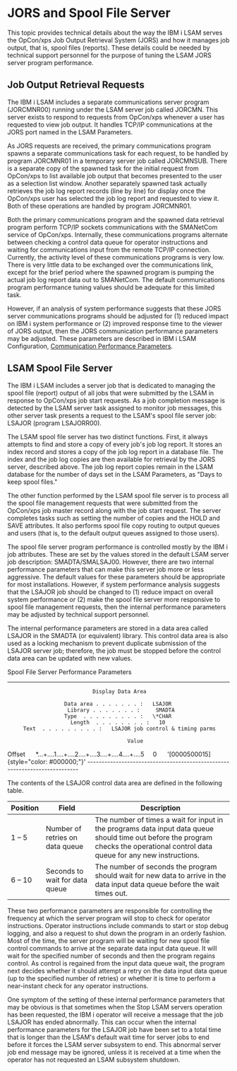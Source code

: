 # JORS and Spool File Server

This topic provides technical details about the way the IBM i LSAM serves the OpCon/xps Job Output Retrieval System (JORS) and how it manages job output, that is, spool files (reports). These details could be needed by technical support personnel for the purpose of tuning the LSAM JORS server program performance.

## Job Output Retrieval Requests

The IBM i LSAM includes a separate communications server program (JORCMNR00) running under the LSAM server job called JORCMN. This server exists to respond to requests from OpCon/xps whenever a user has requested to view job output. It handles TCP/IP communications at the JORS port named in the LSAM Parameters.

As JORS requests are received, the primary communications program spawns a separate communications task for each request, to be handled by program JORCMNR01 in a temporary server job called JORCMNSUB. There is a separate copy of the spawned task for the initial request from OpCon/xps to list available job output that becomes presented to the user as a selection list window. Another separately spawned task actually retrieves the job log report records (line by line) for display once the OpCon/xps user has selected the job log report and requested to view it. Both of these operations are handled by program JORCMNR01.

Both the primary communications program and the spawned data retrieval program perform TCP/IP sockets communications with the SMANetCom service of OpCon/xps. Internally, these communications programs alternate between checking a control data queue for operator instructions and waiting for communications input from the remote TCP/IP connection. Currently, the activity level of these communications programs is very low. There is very little data to be exchanged over the communications link, except for the brief period where the spawned program is pumping the actual job log report data out to SMANetCom. The default communications program performance tuning values should be adequate for this limited task.

However, if an analysis of system performance suggests that these JORS server communications programs should be adjusted for (1) reduced impact on IBM i system performance or (2) improved response time to the viewer of JORS output, then the JORS communication performance parameters may be adjusted. These parameters are described in IBM i LSAM Configuration, [Communication Performance Parameters](Configuration.md#Communic).

## LSAM Spool File Server

The IBM i LSAM includes a server job that is dedicated to managing the spool file (report) output of all jobs that were submitted by the LSAM in response to OpCon/xps job start requests. As a job completion message is detected by the LSAM server task assigned to monitor job messages, this other server task presents a request to the LSAM's spool file server job: LSAJOR (program LSAJORR00).

The LSAM spool file server has two distinct functions. First, it always attempts to find and store a copy of every job\'s job log report. It stores an index record and stores a copy of the job log report in a database file. The index and the job log copies are then available for retrieval by the JORS server, described above. The job log report copies remain in the LSAM database for the number of days set in the LSAM Parameters, as "Days to keep spool files."

The other function performed by the LSAM spool file server is to process all the spool file management requests that were submitted from the OpCon/xps job master record along with the job start request. The server completes tasks such as setting the number of copies and the HOLD and SAVE attributes. It also performs spool file copy routing to output queues and users (that is, to the default output queues assigned to those users).

The spool file server program performance is controlled mostly by the IBM i job attributes. These are set by the values stored in the default LSAM server job description: SMADTA/SMALSAJ00. However, there are two internal performance parameters that can make this server job more or less aggressive. The default values for these parameters should be appropriate for most installations. However, if system performance analysis suggests that the LSAJOR job should be changed to (1) reduce impact on overall system performance or (2) make the spool file server more responsive to spool file management requests, then the internal performance parameters may be adjusted by technical support personnel.

The internal performance parameters are stored in a data area called LSAJOR in the SMADTA (or equivalent) library. This control data area is also used as a locking mechanism to prevent duplicate submission of the LSAJOR server job; therefore, the job must be stopped before the control data area can be updated with new values.

Spool File Server Performance Parameters

  ---------------------------------------------------------------------------
                               Display Data Area
                                        
                      Data area . . . . . . . :   LSAJOR
                       Library . . . . . . . :     SMADTA
                      Type  . . . . . . . . . :   \*CHAR
                        Length  . . . . . . . . :   10
         Text  . . . . . . . . . :   LSAJOR job control & timing parms
                                        
                                          Value
   Offset      \*\...+\....1\....+\....2\....+\....3\....+\....4\....+\....5
                 0      \'[0000500015]{style="color: #000000;"}\'   ---------------------------------------------------------------------------

The contents of the LSAJOR control data area are defined in the following table.

|Position|Field|Description|
|--- |--- |--- |
|1 – 5|Number of retries on data queue|The number of times a wait for input in the programs data input data queue should time out before the program checks the operational control data queue for any new instructions.|
|6 – 10|Seconds to wait for data queue|The number of seconds the program should wait for new data to arrive in the data input data queue before the wait times out.|

These two performance parameters are responsible for controlling the frequency at which the server program will stop to check for operator instructions. Operator instructions include commands to start or stop debug logging, and also a request to shut down the program in an orderly fashion. Most of the time, the server program will be waiting for new spool file control commands to arrive at the separate data input data queue. It will wait for the specified number of seconds and then the program regains control. As control is regained from the input data queue wait, the program next decides whether it should attempt a retry on the data input data queue (up to the specified number of retries) or whether it is time to perform a near-instant check for any operator instructions.

One symptom of the setting of these internal performance parameters that may be obvious is that sometimes when the Stop LSAM servers operation has been requested, the IBM i operator will receive a message that the job LSAJOR has ended abnormally. This can occur when the internal performance parameters for the LSAJOR job have been set to a total time that is longer than the LSAM's default wait time for server jobs to end before it forces the LSAM server subsystem to end. This abnormal server job end message may be ignored, unless it is received at a time when the operator has not requested an LSAM subsystem shutdown.
